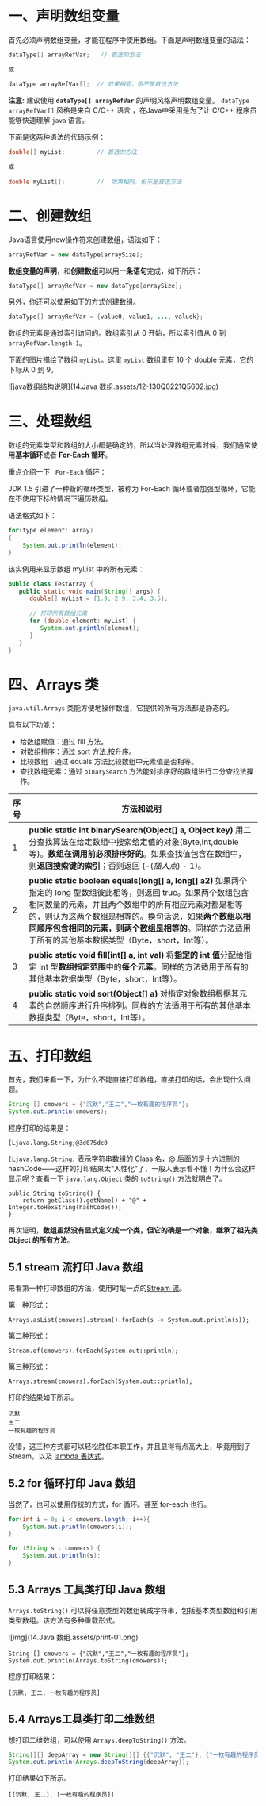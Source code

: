 # 一、声明数组变量

首先必须声明数组变量，才能在程序中使用数组。下面是声明数组变量的语法：

```java
dataType[] arrayRefVar;   // 首选的方法
 
或
 
dataType arrayRefVar[];  // 效果相同，但不是首选方法
```

**注意:** 建议使用 **`dataType[] arrayRefVar`** 的声明风格声明数组变量。 `dataType arrayRefVar[]` 风格是来自 C/C++ 语言 ，在Java中采用是为了让 C/C++ 程序员能够快速理解 `java` 语言。

下面是这两种语法的代码示例：

```java
double[] myList;         // 首选的方法
 
或
 
double myList[];         //  效果相同，但不是首选方法
```

# 二、创建数组

Java语言使用new操作符来创建数组，语法如下：

```java
arrayRefVar = new dataType[arraySize];
```

**数组变量的声明**，和**创建数组**可以用**一条语句**完成，如下所示：

```java
dataType[] arrayRefVar = new dataType[arraySize];
```

另外，你还可以使用如下的方式创建数组。

```java
dataType[] arrayRefVar = {value0, value1, ..., valuek};
```

数组的元素是通过索引访问的。数组索引从 0 开始，所以索引值从 0 到 `arrayRefVar.length-1`。

下面的图片描绘了数组 `myList`。这里 `myList` 数组里有 10 个 double 元素，它的下标从 0 到 9。

![java数组结构说明](14.Java 数组.assets/12-130Q0221Q5602.jpg)

# 三、处理数组

数组的元素类型和数组的大小都是确定的，所以当处理数组元素时候，我们通常使用**基本循环**或者 **For-Each 循环**。

重点介绍一下 ` For-Each` 循环：

JDK 1.5 引进了一种新的循环类型，被称为 For-Each 循环或者加强型循环，它能在不使用下标的情况下遍历数组。

语法格式如下：

```java
for(type element: array)
{
    System.out.println(element);
}
```

该实例用来显示数组 myList 中的所有元素：

```java
public class TestArray {
   public static void main(String[] args) {
      double[] myList = {1.9, 2.9, 3.4, 3.5};
 
      // 打印所有数组元素
      for (double element: myList) {
         System.out.println(element);
      }
   }
}
```

# 四、Arrays 类

`java.util.Arrays` 类能方便地操作数组，它提供的所有方法都是静态的。

具有以下功能：

- 给数组赋值：通过 fill 方法。
- 对数组排序：通过 sort 方法,按升序。
- 比较数组：通过 equals 方法比较数组中元素值是否相等。
- 查找数组元素：通过 `binarySearch` 方法能对排序好的数组进行二分查找法操作。

| 序号 | 方法和说明                                                   |
| ---- | ------------------------------------------------------------ |
| 1    | **public static int binarySearch(Object[] a, Object key)**  			用二分查找算法在给定数组中搜索给定值的对象(Byte,Int,double等)。**数组在调用前必须排序好的**。如果查找值包含在数组中，则**返回搜索键的索引**；否则返回 (-(*插入点*) - 1)。 |
| 2    | **public static boolean equals(long[] a, long[] a2)**  			如果两个指定的 long 型数组彼此相等，则返回  true。如果两个数组包含相同数量的元素，并且两个数组中的所有相应元素对都是相等的，则认为这两个数组是相等的。换句话说，如果**两个数组以相同顺序包含相同的元素，则两个数组是相等的**。同样的方法适用于所有的其他基本数据类型（Byte，short，Int等）。 |
| 3    | **public static void fill(int[] a, int val)**  			将**指定的 int 值**分配给指定 int 型**数组指定范围**中的**每个元素**。同样的方法适用于所有的其他基本数据类型（Byte，short，Int等）。 |
| 4    | **public static void sort(Object[] a)**  			对指定对象数组根据其元素的自然顺序进行升序排列。同样的方法适用于所有的其他基本数据类型（Byte，short，Int等）。 |

# 五、打印数组

首先，我们来看一下，为什么不能直接打印数组，直接打印的话，会出现什么问题。

```java
String [] cmowers = {"沉默","王二","一枚有趣的程序员"};
System.out.println(cmowers);
```

程序打印的结果是：

```
[Ljava.lang.String;@3d075dc0
```

`[Ljava.lang.String;` 表示字符串数组的 Class 名，@ 后面的是十六进制的 hashCode——这样的打印结果太“人性化”了，一般人表示看不懂！为什么会这样显示呢？查看一下 `java.lang.Object` 类的 `toString()` 方法就明白了。

```
public String toString() {
    return getClass().getName() + "@" + Integer.toHexString(hashCode());
}
```

再次证明，**数组虽然没有显式定义成一个类，但它的确是一个对象，继承了祖先类 Object 的所有方法**。

## 5.1 stream 流打印 Java 数组

来看第一种打印数组的方法，使用时髦一点的[Stream 流](https://javabetter.cn/java8/stream.html)。

第一种形式：

```
Arrays.asList(cmowers).stream().forEach(s -> System.out.println(s));
```

第二种形式：

```
Stream.of(cmowers).forEach(System.out::println);
```

第三种形式：

```
Arrays.stream(cmowers).forEach(System.out::println);
```

打印的结果如下所示。

```
沉默
王二
一枚有趣的程序员
```

没错，这三种方式都可以轻松胜任本职工作，并且显得有点高大上，毕竟用到了 Stream，以及 [lambda 表达式](https://javabetter.cn/java8/Lambda.html)。

## 5.2 for 循环打印 Java 数组

当然了，也可以使用传统的方式，for 循环。甚至 for-each 也行。

```java
for(int i = 0; i < cmowers.length; i++){
    System.out.println(cmowers[i]);
}

for (String s : cmowers) {
    System.out.println(s);
}
```

## 5.3 Arrays 工具类打印 Java 数组

`Arrays.toString()` 可以将任意类型的数组转成字符串，包括基本类型数组和引用类型数组。该方法有多种重载形式。

![img](14.Java 数组.assets/print-01.png)

```
String [] cmowers = {"沉默","王二","一枚有趣的程序员"};
System.out.println(Arrays.toString(cmowers));
```

程序打印结果：

```
[沉默, 王二, 一枚有趣的程序员]
```

## 5.4 Arrays工具类打印二维数组

想打印二维数组，可以使用 `Arrays.deepToString()` 方法。

```java
String[][] deepArray = new String[][] {{"沉默", "王二"}, {"一枚有趣的程序员"}};
System.out.println(Arrays.deepToString(deepArray));
```

打印结果如下所示。

```
[[沉默, 王二], [一枚有趣的程序员]]
```